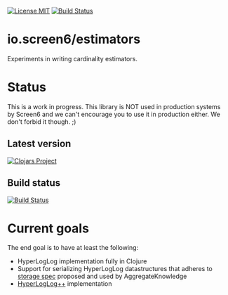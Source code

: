 [![License MIT][badge-license]](http://opensource.org/licenses/MIT)
[![Build Status](https://travis-ci.org/screen6/cardinality.png?branch=master)](https://travis-ci.org/screen6/cardinality)

io.screen6/estimators
=====================

Experiments in writing cardinality estimators.

# Status

This is a work in progress. This library is NOT used in production
systems by Screen6 and we can't encourage you to use it in production
either. We don't forbid it though. ;)

## Latest version

[![Clojars Project](http://clojars.org/io.screen6/cardinality/latest-version.svg)](http://clojars.org/io.screen6/cardinality)

## Build status

[![Build Status](https://travis-ci.org/screen6/cardinality.png?branch=master)](https://travis-ci.org/screen6/cardinality)

# Current goals

 The end goal is to have at least the following:

* HyperLogLog implementation fully in Clojure
* Support for serializing HyperLogLog datastructures that adheres to
  [storage spec](https://github.com/aggregateknowledge/hll-storage-spec/blob/master/STORAGE.md)
  proposed and used by AggregateKnowledge
* [HyperLogLog++](http://static.googleusercontent.com/external_content/untrusted_dlcp/research.google.com/en/us/pubs/archive/40671.pdf)
  implementation

[badge-license]: https://img.shields.io/badge/license-MIT-green.svg
